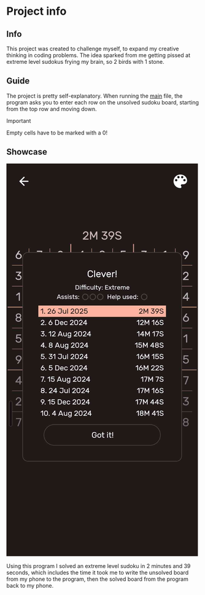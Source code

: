 # Project info

## Info

This project was created to challenge myself, to expand my creative thinking in coding problems. The idea sparked from me getting pissed at extreme level sudokus frying my brain, so 2 birds with 1 stone.

## Guide

The project is pretty self-explanatory. When running the [main](main.py) file, the program asks you to enter each row on the unsolved sudoku board, starting from the top row and moving down.

> [!Important]
> Empty cells have to be marked with a 0!

## Showcase

![How long it took to solve the sudoku with this project](SudokuSolver_Showcase.jpg)

Using this program I solved an extreme level sudoku in 2 minutes and 39 seconds, which includes the time it took me to write the unsolved board from my phone to the program, then the solved board from the program back to my phone.